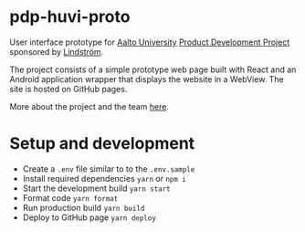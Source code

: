 # pdp-huvi-proto
User interface prototype for [Aalto University](http://www.aalto.fi/fi/) [Product Development Project](http://pdp.fi/) sponsored by [Lindström](http://www.lindstromgroup.com/).

The project consists of a simple prototype web page built with React and an Android application wrapper that displays the website in a WebView. The site is hosted on GitHub pages.

More about the project and the team [here](http://pdp.fi/portfolio-items/teamhuvi/).

# Setup and development
- Create a `.env` file similar to to the `.env.sample`
- Install required dependencies `yarn` or `npm i`
- Start the development build `yarn start`
- Format code `yarn format`
- Run production build `yarn build`
- Deploy to GitHub page `yarn deploy`
